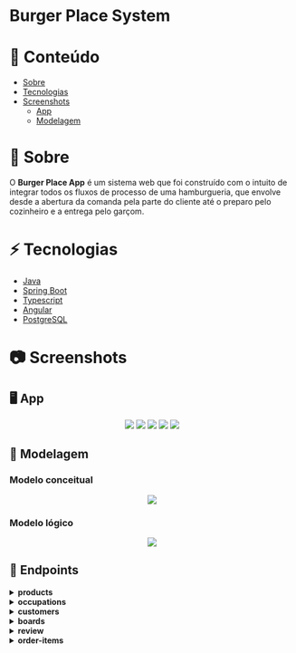 # Burger Place System

# :pushpin: Conteúdo

* [Sobre](#Sobre)
* [Tecnologias](#Tecnologias)
* [Screenshots](#Screenshots)
    * [App](#App)
    * [Modelagem](#Modelagem)

<a name="Sobre"></a>
# :hamburger: Sobre

O **Burger Place App** é um sistema web que foi construído  com o intuito de integrar todos os fluxos de processo de uma hamburgueria, que envolve desde a abertura da comanda pela parte do cliente até o preparo pelo cozinheiro e a entrega pelo garçom.

<a name="Tecnologias"></a>
# :zap: Tecnologias

* [Java](https://www.java.com/pt-BR/)
* [Spring Boot](https://spring.io/projects/spring-boot/)
* [Typescript](https://www.typescriptlang.org/)
* [Angular](https://angular.io/)
* [PostgreSQL](https://www.postgresql.org/)

<a name="Screenshots"></a>
# :camera: Screenshots

<a name="App"></a>
## :desktop_computer: App
<p align="center">
 <img src="https://github.com/Franciscocaardoso/delivery-api/blob/main/.github/root_page.png"/>
 <img src="https://github.com/Franciscocaardoso/delivery-api/blob/main/.github/available_boards_page.png"/>
 <img src="https://github.com/Franciscocaardoso/delivery-api/blob/main/.github/customer_page.png"/>
 <img src="https://github.com/Franciscocaardoso/delivery-api/blob/main/.github/customer_page_rating.png"/>
 <img src="https://github.com/Franciscocaardoso/delivery-api/blob/main/.github/kitchen_page.png"/>
</p>

<a name="Modelagem"></a>
## :game_die: Modelagem

### Modelo conceitual
<p align="center">
 <img src="https://github.com/Franciscocaardoso/delivery-api/blob/main/.github/modelo_conceitual.png"/>
</p>

### Modelo lógico
<p align="center">
  <img src="https://github.com/Franciscocaardoso/delivery-api/blob/main/.github/modelo_logico.png"/>
</p>

## :paperclip: Endpoints
<details>
  <summary>
    <strong>products</strong>
  </summary>
<ul>
  <li><strong>GET</strong> /products</li>
  <li><strong>GET</strong> /products/{id}</li>
  <li><strong>POST</strong> /products</li>
  <li><strong>PUT</strong> /products/{id}</li>
  <li><strong>DELETE</strong> /products/{id}</li>
</ul>
</details>

<details>
  <summary>
    <strong>occupations</strong>
  </summary>
<ul>
  <li><strong>GET</strong> /occupations</li>
  <li><strong>GET</strong> /occupations/{occupationId}</li>
  <li><strong>POST</strong> /occupations</li>
  <li><strong>POST</strong> /occupations/{occupationId}/items</li>
  <li><strong>DELETE</strong> /occupations/{occupationId}/items</li>
  <li><strong>DELETE</strong> /occupations/{occupationId}</li>
  <li><strong>PUT</strong> /occupations/{occupationId}/items/{itemId}</li>
  <li><strong>PATCH</strong> /occupations/{occupationId}/items/{itemId}/start-preparation</li>
  <li><strong>PATCH</strong> /occupations/{occupationId}/items/{itemId}/finish-preparation</li>
  <li><strong>PATCH</strong> /occupations/{occupationId}/items/{itemId}/deliver</li>
  <li><strong>PATCH</strong> /occupations/{occupationId}/items/finish</li>
</ul>
</details>

<details>
  <summary>
    <strong>customers</strong>
  </summary>
<ul>
  <li><strong>GET</strong> /customers</li>
  <li><strong>GET</strong> /customers/{id}</li>
  <li><strong>POST</strong> /customers</li>
  <li><strong>PUT</strong> /customers/{id}</li>
  <li><strong>DELETE</strong> /customers/{id}</li>
</ul>
</details>

<details>
  <summary>
    <strong>boards</strong>
  </summary>
<ul>
  <li><strong>GET</strong> /boards</li>
  <li><strong>GET</strong> /boards/{id}</li>
  <li><strong>POST</strong> /boards</li>
  <li><strong>PUT</strong> /boards/{id}</li>
  <li><strong>DELETE</strong> /boards/{id}</li>
</ul>
</details>

<details>
  <summary>
    <strong>review</strong>
  </summary>
<ul>
  <li><strong>GET</strong> /reviews</li>
  <li><strong>GET</strong> /reviews/{id}</li>
  <li><strong>POST</strong> /reviews</li>
  <li><strong>PUT</strong> /reviews/{id}</li>
  <li><strong>DELETE</strong> /reviews/{id}</li>
</ul>
</details>

<details>
  <summary>
    <strong>order-items</strong>
  </summary>
<ul>
  <li><strong>GET</strong> /order-items</li>
</ul>
</details>

